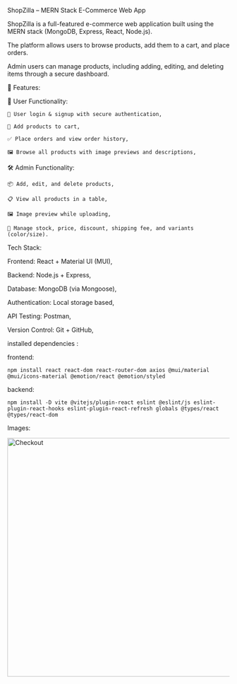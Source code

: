 ShopZilla – MERN Stack E-Commerce Web App

ShopZilla is a full-featured e-commerce web application built using the MERN stack (MongoDB, Express, React, Node.js).

The platform allows users to browse products, add them to a cart, and place orders. 

Admin users can manage products, including adding, editing, and deleting items through a secure dashboard.

🌟 Features:

  👤 User Functionality:

    🔐 User login & signup with secure authentication,

    🛒 Add products to cart,

    ✅ Place orders and view order history,

    🖼️ Browse all products with image previews and descriptions,

  🛠️ Admin Functionality:

    📦 Add, edit, and delete products,

    📋 View all products in a table,

    🖼️ Image preview while uploading,

    🧮 Manage stock, price, discount, shipping fee, and variants (color/size).

Tech Stack:

  Frontend: React + Material UI (MUI),

  Backend: Node.js + Express,

  Database: MongoDB (via Mongoose),

  Authentication: Local storage based,

  API Testing: Postman,

  Version Control: Git + GitHub,

installed dependencies :

  frontend:

    npm install react react-dom react-router-dom axios @mui/material @mui/icons-material @emotion/react @emotion/styled

  backend:

    npm install -D vite @vitejs/plugin-react eslint @eslint/js eslint-plugin-react-hooks eslint-plugin-react-refresh globals @types/react @types/react-dom

Images:

<img width="960" height="540" alt="Checkout" src="https://github.com/user-attachments/assets/3eef53f1-9ea7-49f9-a79e-c315b94e547f" />
